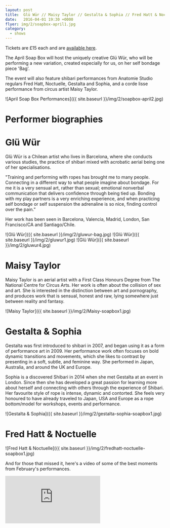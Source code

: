 ```yaml
---
layout: post
title:  Glü Wür // Maisy Taylor // Gestalta & Sophia // Fred Hatt & Noctuelle
date:   2016-04-01 19:30 +0000
flyer: img/2/soapbox-april1.jpg
category:
  - shows
---
```


Tickets are £15 each and are [available here](https://www.tickettailor.com/checkout/view-event/id/47241/chk/a3e7).

The April Soap Box will host the uniquely creative Glü Wür, who will be performing a new variation, created especially for us, on her self bondage piece 'Bag'.

The event will also feature shibari performances from Anatomie Studio regulars Fred Hatt, Noctuelle, Gestalta and Sophia, and a corde lisse performance from circus artist Maisy Taylor.

![April Soap Box Performances]({{ site.baseurl }}/img/2/soapbox-april2.jpg)

# Performer biographies

# Glü Wür

Glü Wür is a Chilean artist who lives in Barcelona, where she conducts various studies, the practice of shibari mixed with acrobatic aerial being one of her specialisations.

"Training and performing with ropes has brought me to many people. Connecting in a different way to what people imagine about bondage.
For me it is a very sensual art, rather than sexual; emotional nonverbal communication that delivers confidence through being tied up. Bonding with my play partners is a very enriching experience, and when practicing self bondage or self suspension the adrenaline is so nice, finding control over the pain.”

Her work has been seen in Barcelona, Valencia, Madrid, London, San Francisco/CA and Santiago/Chile.

![Glü Wür]({{ site.baseurl }}/img/2/gluwur-bag.jpg)
![Glü Wür]({{ site.baseurl }}/img/2/gluwur1.jpg)
![Glü Wür]({{ site.baseurl }}/img/2/gluwur4.jpg)

# Maisy Taylor

Maisy Taylor is an aerial artist with a First Class Honours Degree from The National Centre for Circus Arts. Her work is often about the collision of sex and art. She is interested in the distinction between art and pornography, and produces work that is sensual, honest and raw, lying somewhere just between reality and fantasy.  

![Maisy Taylor]({{ site.baseurl }}/img/2/Maisy-soapbox1.jpg)

# Gestalta & Sophia

Gestalta was first introduced to shibari in 2007, and began using it as a form of performance art in 2009. Her performance work often focuses on bold dynamic transitions and movements, which she likes to contrast by presenting in a soft, subtle, and feminine way.
She performed in Japan, Australia, and around the UK and Europe.

Sophia is a discovered Shibari in 2014 when she met Gestalta at an event in London. Since then she has developed a great passion for learning more about herself and connecting with others through the experience of Shibari. Her favourite style of rope is intense, dynamic and contorted. She feels very honoured to have already traveled to Japan, USA and Europe as a rope bottom/model for workshops, events and performance.

![Gestalta & Sophia]({{ site.baseurl }}/img/2/gestalta-sophia-soapbox1.jpg)

# Fred Hatt & Noctuelle

![Fred Hatt & Noctuelle]({{ site.baseurl }}/img/2/fredhatt-noctuelle-soapbox1.jpg)

And for those that missed it, here's a video of some of the best moments from February's performances.
<div class="video-wrapper">
<iframe src="https://player.vimeo.com/video/158338103" frameborder="0" webkitallowfullscreen mozallowfullscreen allowfullscreen></iframe>
</div>
